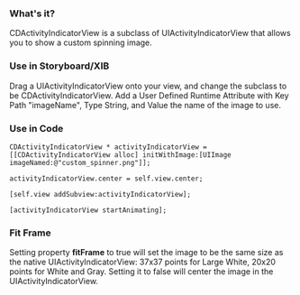 ### What's it?

CDActivityIndicatorView is a subclass of UIActivityIndicatorView that allows you to show a custom spinning image.

### Use in Storyboard/XIB

Drag a UIActivityIndicatorView onto your view, and change the subclass to be CDActivityIndicatorView. Add a User Defined Runtime Attribute with Key Path "imageName", Type String, and Value the name of the image to use.

### Use in Code

	CDActivityIndicatorView * activityIndicatorView = [[CDActivityIndicatorView alloc] initWithImage:[UIImage imageNamed:@"custom_spinner.png"]];
    
    activityIndicatorView.center = self.view.center;
    
    [self.view addSubview:activityIndicatorView];
    
    [activityIndicatorView startAnimating];

### Fit Frame

Setting property **fitFrame** to true will set the image to be the same size as the native UIActivityIndicatorView: 37x37 points for Large White, 20x20 points for White and Gray. Setting it to false will center the image in the UIActivityIndicatorView.
